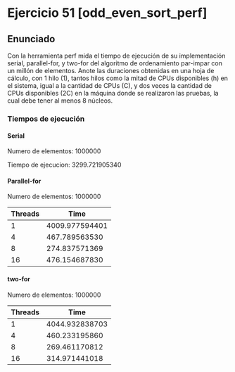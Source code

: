 # Ejercicio 51 [odd_even_sort_perf]

## Enunciado

Con la herramienta perf mida el tiempo de ejecución de su implementación serial, parallel-for, y two-for del algoritmo de ordenamiento
par-impar con un millón de elementos. Anote las duraciones obtenidas en una hoja de cálculo, con 1 hilo (1), tantos hilos como la
mitad de CPUs disponibles (h) en el sistema, igual a la cantidad de CPUs (C), y dos veces la cantidad de CPUs disponibles (2C) en la
máquina donde se realizaron las pruebas, la cual debe tener al menos 8 núcleos.

### Tiempos de ejecución

#### Serial

Numero de elementos: 1000000

Tiempo de ejecucion: 3299.721905340

#### Parallel-for

Numero de elementos: 1000000

|Threads|Time|
|----|-------|
|1   |4009.977594401|
|4   |467.789563530|
|8   |274.837571369|
|16  |476.154687830|

#### two-for

Numero de elementos: 1000000

|Threads|Time|
|----|-------|
|1   |4044.932838703|
|4   |460.233195860|
|8   |269.461170812|
|16  |314.971441018|
